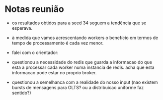 # Notas reunião

- os resultados obtidos para a seed 34 seguem a tendência que se esperava.
- à medida que vamos acrescentando workers o benefício em termos de tempo de
  processamento é cada vez menor.

- falei com o orientador:
- questionou a necessidade do redis que guarda a informacao do que esta a
  processar cada worker numa instancia de redis. acha que esta informacao pode
  estar no proprio broker.
- questionou a semelhanca com a realidade do nosso input (nao existem bursts de
  mensagens para OLTS? ou a distribuicao uniforme faz sentido?)
